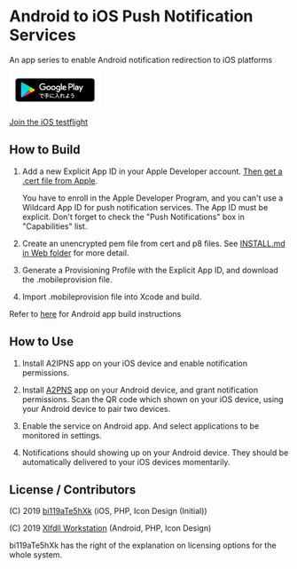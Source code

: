 # Android to iOS Push Notification Services
An app series to enable Android notification redirection to iOS platforms

<a href="https://play.google.com/store/apps/details?id=org.xlfdll.a2pns">
  <img src="https://github.com/xlfdll/xlfdll.github.io/raw/master/images/google-play-badge.png" alt="Get A2PNS (Android) on Google Play Store" height="64">
</a>

[Join the iOS testflight](https://testflight.apple.com/join/cbUVu5XI)

## How to Build

1. Add a new Explicit App ID in your Apple Developer account. [Then get a .cert file from Apple](https://developer.apple.com/documentation/usernotifications/setting_up_a_remote_notification_server/establishing_a_certificate-based_connection_to_apns?language=objc).

    You have to enroll in the Apple Developer Program, and you can't use a Wildcard App ID for push notification services. The App ID must be explicit. Don't forget to check the "Push Notifications" box in "Capabilities" list.

2. Create an unencrypted pem file from cert and p8 files. See [INSTALL.md in Web folder](https://github.com/bi119aTe5hXk/A2IPNS/tree/master/Web/INSTALL.me) for more detail.


3. Generate a Provisioning Profile with the Explicit App ID, and download the .mobileprovision file.

4. Import .mobileprovision file into Xcode and build.

Refer to [here](https://github.com/xlfdll/A2PNS/blob/master/README.md) for Android app build instructions

## How to Use

1. Install A2IPNS app on your iOS device and enable notification permissions.

2. Install [A2PNS](https://github.com/xlfdll/A2PNS) app on your Android device, and grant notification permissions. Scan the QR code which shown on your iOS device, using your Android device to pair two devices.

3. Enable the service on Android app. And select applications to be monitored in settings.

4. Notifications should showing up on your Android device. They should be automatically delivered to your iOS devices momentarily.

## License / Contributors

(C) 2019 [bi119aTe5hXk](https://blog.bi119ate5hxk.net) (iOS, PHP, Icon Design (Initial))

(C) 2019 [Xlfdll Workstation](https://xlfdll.github.io) (Android, PHP, Icon Design)

bi119aTe5hXk has the right of the explanation on licensing options for the whole system.
